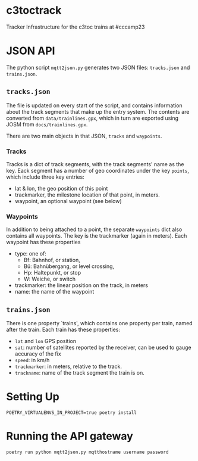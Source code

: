# c3toctrack

Tracker Infrastructure for the c3toc trains at #cccamp23

# JSON API

The python script `mqtt2json.py` generates two JSON files: `tracks.json` and `trains.json`.

## `tracks.json`

The file is updated on every start of the script, and contains information about the track segments that make up the
entry system. The contents are converted from `data/trainlines.gpx`, which in turn are exported using JOSM
from `docs/trainlines.gpx`.

There are two main objects in that JSON, `tracks` and `waypoints`.

### Tracks

Tracks is a dict of track segments, with the track
segments' name as the key. Eack segment has a number of geo coordinates under the key `points`, which include three key
entries:

* lat & lon, the geo position of this point
* trackmarker, the milestone location of that point, in meters.
* waypoint, an optional waypoint (see below)

### Waypoints

In addition to being attached to a point, the separate `waypoints` dict also contains all waypoints. The key is the
trackmarker (again in meters). Each waypoint has these properties

* type: one of:
    * Bf: Bahnhof, or station,
    * Bü: Bahnübergang, or level crossing,
    * Hp: Haltepunkt, or stop
    * W: Weiche, or switch
* trackmarker: the linear position on the track, in meters
* name: the name of the waypoint

## `trains.json`

There is one property `trains', which contains one property per train, named after the train. Each train has these
properties:
* `lat` and `lon` GPS position
* `sat`: number of satellites reported by the receiver, can be used to gauge accuracy of the fix
* `speed`: in km/h
* `trackmarker`: in meters, relative to the track.
* `trackname`: name of the track segment the train is on.

# Setting Up

```shell
POETRY_VIRTUALENVS_IN_PROJECT=true poetry install
```

# Running the API gateway

```shell
poetry run python mqtt2json.py mqtthostname username password
```